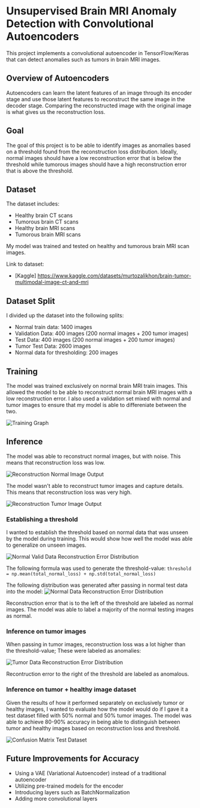 # Unsupervised Brain MRI Anomaly Detection with Convolutional Autoencoders

This project implements a convolutional autoencoder in TensorFlow/Keras that can detect anomalies such as tumors in brain MRI images.

## Overview of Autoencoders
Autoencoders can learn the latent features of an image through its encoder stage and use those latent features to reconstruct the same image in the decoder stage. Comparing the reconstructed image with the original image is what gives us the reconstruction loss.

## Goal
The goal of this project is to be able to identify images as anomalies based on a threshold found from the reconstruction loss distribution. Ideally, normal images should have a low reconstruction error that is below the threshold while tumorous images should have a high reconstruction error that is above the threshold.

## Dataset

The dataset includes:
- Healthy brain CT scans
- Tumorous brain CT scans
- Healthy brain MRI scans
- Tumorous brain MRI scans

My model was trained and tested on healthy and tumorous brain MRI scan images.

Link to dataset:
- [Kaggle] https://www.kaggle.com/datasets/murtozalikhon/brain-tumor-multimodal-image-ct-and-mri

## Dataset Split
I divided up the dataset into the following splits:
- Normal train data: 1400 images
- Validation Data: 400 images (200 normal images + 200 tumor images)
- Test Data: 400 images (200 normal images + 200 tumor images)
- Tumor Test Data: 2600 images
- Normal data for thresholding: 200 images

## Training
The model was trained exclusively on normal brain MRI train images. This allowed the model to be able to reconstruct normal brain MRI images with a low reconstruction error. I also used a validation set mixed with normal and tumor images to ensure that my model is able to differeniate between the two.

![Training Graph](assets/train_results.png)

## Inference
The model was able to reconstruct normal images, but with noise. This means that reconstruction loss was low.

![Reconstruction Normal Image Output](assets/reconstruction_normal_img.png)

The model wasn't able to reconstruct tumor images and capture details. This means that reconstruction loss was very high.

![Reconstruction Tumor Image Output](assets/reconstruction_tumor_img.png)

### Establishing a threshold

I wanted to establish the threshold based on normal data that was unseen by the model during training. This would show how well the model was able to generalize on unseen images.

![Normal Valid Data Reconstruction Error Distribution](assets/normal_valid_loss_distribution.png)

The following formula was used to generate the threshold-value: `threshold = np.mean(total_normal_loss) + np.std(total_normal_loss)`

The following distribution was generated after passing in normal test data into the model:
![Normal Data Reconstruction Error Distribution](assets/normal_test_loss_distribution.png)

Reconstruction error that is to the left of the threshold are labeled as normal images. The model was able to label a majority of the normal testing images as normal.

### Inference on tumor images

When passing in tumor images, reconstruction loss was a lot higher than the threshold-value; These were labeled as anomalies:

![Tumor Data Reconstruction Error Distribution](assets/tumor_loss_distribution.png)

Recontruction error to the right of the threshold are labeled as anomalous.

### Inference on tumor + healthy image dataset

Given the results of how it performed separately on exclusively tumor or healthy images, I wanted to evaluate how the model would do if I gave it a test dataset filled with 50% normal and 50% tumor images. The model was able to achieve 80-90% accuracy in being able to distinguish between tumor and healthy images based on reconstruction loss and threshold.

![Confusion Matrix Test Dataset](assets/cm_test_data.png)

## Future Improvements for Accuracy
- Using a VAE (Variational Autoencoder) instead of a traditional autoencoder
- Utilizing pre-trained models for the encoder
- Introducing layers such as BatchNormalization
- Adding more convolutional layers
